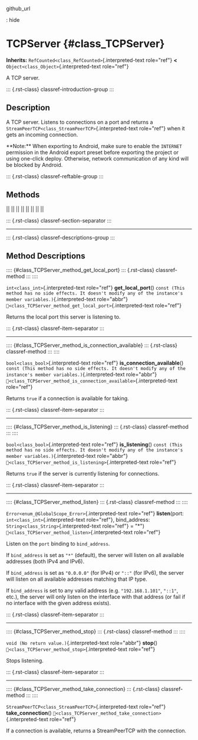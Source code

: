 github_url

:   hide

# TCPServer {#class_TCPServer}

**Inherits:** `RefCounted<class_RefCounted>`{.interpreted-text
role="ref"} **\<** `Object<class_Object>`{.interpreted-text role="ref"}

A TCP server.

::: {.rst-class}
classref-introduction-group
:::

## Description

A TCP server. Listens to connections on a port and returns a
`StreamPeerTCP<class_StreamPeerTCP>`{.interpreted-text role="ref"} when
it gets an incoming connection.

\*\*Note:\*\* When exporting to Android, make sure to enable the
`INTERNET` permission in the Android export preset before exporting the
project or using one-click deploy. Otherwise, network communication of
any kind will be blocked by Android.

::: {.rst-class}
classref-reftable-group
:::

## Methods

||
||
||
||
||
||
||
||

::: {.rst-class}
classref-section-separator
:::

------------------------------------------------------------------------

::: {.rst-class}
classref-descriptions-group
:::

## Method Descriptions

:::: {#class_TCPServer_method_get_local_port}
::: {.rst-class}
classref-method
:::
::::

`int<class_int>`{.interpreted-text role="ref"} **get_local_port**()
`const (This method has no side effects. It doesn't modify any of the instance's member variables.)`{.interpreted-text
role="abbr"}
`🔗<class_TCPServer_method_get_local_port>`{.interpreted-text
role="ref"}

Returns the local port this server is listening to.

::: {.rst-class}
classref-item-separator
:::

------------------------------------------------------------------------

:::: {#class_TCPServer_method_is_connection_available}
::: {.rst-class}
classref-method
:::
::::

`bool<class_bool>`{.interpreted-text role="ref"}
**is_connection_available**()
`const (This method has no side effects. It doesn't modify any of the instance's member variables.)`{.interpreted-text
role="abbr"}
`🔗<class_TCPServer_method_is_connection_available>`{.interpreted-text
role="ref"}

Returns `true` if a connection is available for taking.

::: {.rst-class}
classref-item-separator
:::

------------------------------------------------------------------------

:::: {#class_TCPServer_method_is_listening}
::: {.rst-class}
classref-method
:::
::::

`bool<class_bool>`{.interpreted-text role="ref"} **is_listening**()
`const (This method has no side effects. It doesn't modify any of the instance's member variables.)`{.interpreted-text
role="abbr"} `🔗<class_TCPServer_method_is_listening>`{.interpreted-text
role="ref"}

Returns `true` if the server is currently listening for connections.

::: {.rst-class}
classref-item-separator
:::

------------------------------------------------------------------------

:::: {#class_TCPServer_method_listen}
::: {.rst-class}
classref-method
:::
::::

`Error<enum_@GlobalScope_Error>`{.interpreted-text role="ref"}
**listen**(port: `int<class_int>`{.interpreted-text role="ref"},
bind_address: `String<class_String>`{.interpreted-text role="ref"} =
\"\*\") `🔗<class_TCPServer_method_listen>`{.interpreted-text
role="ref"}

Listen on the `port` binding to `bind_address`.

If `bind_address` is set as `"*"` (default), the server will listen on
all available addresses (both IPv4 and IPv6).

If `bind_address` is set as `"0.0.0.0"` (for IPv4) or `"::"` (for IPv6),
the server will listen on all available addresses matching that IP type.

If `bind_address` is set to any valid address (e.g. `"192.168.1.101"`,
`"::1"`, etc.), the server will only listen on the interface with that
address (or fail if no interface with the given address exists).

::: {.rst-class}
classref-item-separator
:::

------------------------------------------------------------------------

:::: {#class_TCPServer_method_stop}
::: {.rst-class}
classref-method
:::
::::

`void (No return value.)`{.interpreted-text role="abbr"} **stop**()
`🔗<class_TCPServer_method_stop>`{.interpreted-text role="ref"}

Stops listening.

::: {.rst-class}
classref-item-separator
:::

------------------------------------------------------------------------

:::: {#class_TCPServer_method_take_connection}
::: {.rst-class}
classref-method
:::
::::

`StreamPeerTCP<class_StreamPeerTCP>`{.interpreted-text role="ref"}
**take_connection**()
`🔗<class_TCPServer_method_take_connection>`{.interpreted-text
role="ref"}

If a connection is available, returns a StreamPeerTCP with the
connection.

